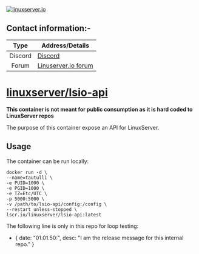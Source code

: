 <!-- DO NOT EDIT THIS FILE MANUALLY -->
<!-- Please read https://github.com/linuxserver/docker-lsio-api/blob/main/.github/CONTRIBUTING.md -->
[linuxserverurl]: https://linuxserver.io
[forumurl]: https://discourse.linuxserver.io
[huburl]: https://hub.docker.com/r/linuxserver/lsio-api/
[pipelineurl]: https://github.com/linuxserver/pipeline-triggers

[![linuxserver.io](https://raw.githubusercontent.com/linuxserver/docker-templates/master/linuxserver.io/img/linuxserver_medium.png?v=4&s=4000)][linuxserverurl]


## Contact information:-

| Type | Address/Details |
| :---: | --- |
| Discord | [Discord](https://discord.gg/linuxserver) |
| Forum | [Linuserver.io forum][forumurl] |

# [linuxserver/lsio-api][huburl]

**This container is not meant for public consumption as it is hard coded to LinuxServer repos**

The purpose of this container expose an API for LinuxServer.

## Usage

The container can be run locally:

```
docker run -d \
--name=tautulli \
-e PUID=1000 \
-e PGID=1000 \
-e TZ=Etc/UTC \
-p 5000:5000 \
-v /path/to/lsio-api/config:/config \
--restart unless-stopped \
lscr.io/linuxserver/lsio-api:latest
```

The following line is only in this repo for loop testing:

- { date: "01.01.50:", desc: "I am the release message for this internal repo." }
